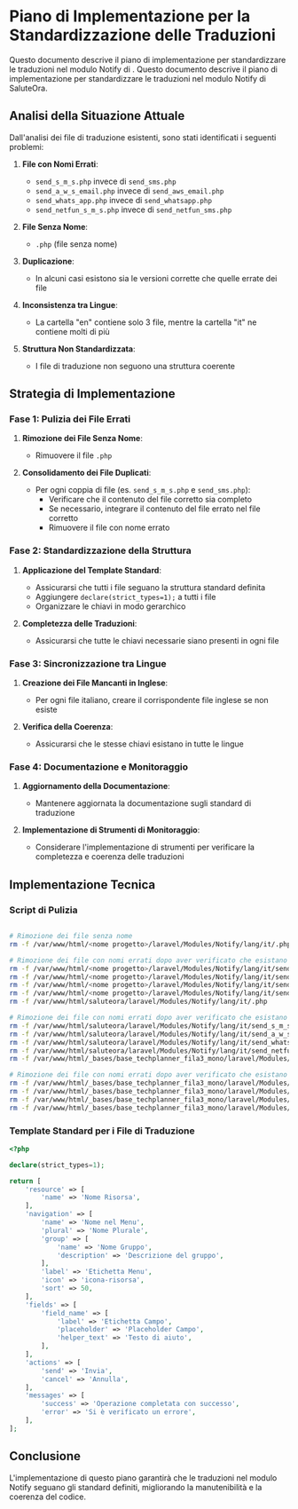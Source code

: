# Piano di Implementazione per la Standardizzazione delle Traduzioni

Questo documento descrive il piano di implementazione per standardizzare le traduzioni nel modulo Notify di <nome progetto>.
Questo documento descrive il piano di implementazione per standardizzare le traduzioni nel modulo Notify di SaluteOra.

## Analisi della Situazione Attuale

Dall'analisi dei file di traduzione esistenti, sono stati identificati i seguenti problemi:

1. **File con Nomi Errati**:
   - `send_s_m_s.php` invece di `send_sms.php`
   - `send_a_w_s_email.php` invece di `send_aws_email.php`
   - `send_whats_app.php` invece di `send_whatsapp.php`
   - `send_netfun_s_m_s.php` invece di `send_netfun_sms.php`

2. **File Senza Nome**:
   - `.php` (file senza nome)

3. **Duplicazione**:
   - In alcuni casi esistono sia le versioni corrette che quelle errate dei file

4. **Inconsistenza tra Lingue**:
   - La cartella "en" contiene solo 3 file, mentre la cartella "it" ne contiene molti di più

5. **Struttura Non Standardizzata**:
   - I file di traduzione non seguono una struttura coerente

## Strategia di Implementazione

### Fase 1: Pulizia dei File Errati

1. **Rimozione dei File Senza Nome**:
   - Rimuovere il file `.php`

2. **Consolidamento dei File Duplicati**:
   - Per ogni coppia di file (es. `send_s_m_s.php` e `send_sms.php`):
     - Verificare che il contenuto del file corretto sia completo
     - Se necessario, integrare il contenuto del file errato nel file corretto
     - Rimuovere il file con nome errato

### Fase 2: Standardizzazione della Struttura

1. **Applicazione del Template Standard**:
   - Assicurarsi che tutti i file seguano la struttura standard definita
   - Aggiungere `declare(strict_types=1);` a tutti i file
   - Organizzare le chiavi in modo gerarchico

2. **Completezza delle Traduzioni**:
   - Assicurarsi che tutte le chiavi necessarie siano presenti in ogni file

### Fase 3: Sincronizzazione tra Lingue

1. **Creazione dei File Mancanti in Inglese**:
   - Per ogni file italiano, creare il corrispondente file inglese se non esiste

2. **Verifica della Coerenza**:
   - Assicurarsi che le stesse chiavi esistano in tutte le lingue

### Fase 4: Documentazione e Monitoraggio

1. **Aggiornamento della Documentazione**:
   - Mantenere aggiornata la documentazione sugli standard di traduzione

2. **Implementazione di Strumenti di Monitoraggio**:
   - Considerare l'implementazione di strumenti per verificare la completezza e coerenza delle traduzioni

## Implementazione Tecnica

### Script di Pulizia

```bash

# Rimozione dei file senza nome
rm -f /var/www/html/<nome progetto>/laravel/Modules/Notify/lang/it/.php

# Rimozione dei file con nomi errati dopo aver verificato che esistano le versioni corrette
rm -f /var/www/html/<nome progetto>/laravel/Modules/Notify/lang/it/send_s_m_s.php
rm -f /var/www/html/<nome progetto>/laravel/Modules/Notify/lang/it/send_a_w_s_email.php
rm -f /var/www/html/<nome progetto>/laravel/Modules/Notify/lang/it/send_whats_app.php
rm -f /var/www/html/<nome progetto>/laravel/Modules/Notify/lang/it/send_netfun_s_m_s.php
rm -f /var/www/html/saluteora/laravel/Modules/Notify/lang/it/.php

# Rimozione dei file con nomi errati dopo aver verificato che esistano le versioni corrette
rm -f /var/www/html/saluteora/laravel/Modules/Notify/lang/it/send_s_m_s.php
rm -f /var/www/html/saluteora/laravel/Modules/Notify/lang/it/send_a_w_s_email.php
rm -f /var/www/html/saluteora/laravel/Modules/Notify/lang/it/send_whats_app.php
rm -f /var/www/html/saluteora/laravel/Modules/Notify/lang/it/send_netfun_s_m_s.php
rm -f /var/www/html/_bases/base_techplanner_fila3_mono/laravel/Modules/Notify/lang/it/.php

# Rimozione dei file con nomi errati dopo aver verificato che esistano le versioni corrette
rm -f /var/www/html/_bases/base_techplanner_fila3_mono/laravel/Modules/Notify/lang/it/send_s_m_s.php
rm -f /var/www/html/_bases/base_techplanner_fila3_mono/laravel/Modules/Notify/lang/it/send_a_w_s_email.php
rm -f /var/www/html/_bases/base_techplanner_fila3_mono/laravel/Modules/Notify/lang/it/send_whats_app.php
rm -f /var/www/html/_bases/base_techplanner_fila3_mono/laravel/Modules/Notify/lang/it/send_netfun_s_m_s.php
```

### Template Standard per i File di Traduzione

```php
<?php

declare(strict_types=1);

return [
    'resource' => [
        'name' => 'Nome Risorsa',
    ],
    'navigation' => [
        'name' => 'Nome nel Menu',
        'plural' => 'Nome Plurale',
        'group' => [
            'name' => 'Nome Gruppo',
            'description' => 'Descrizione del gruppo',
        ],
        'label' => 'Etichetta Menu',
        'icon' => 'icona-risorsa',
        'sort' => 50,
    ],
    'fields' => [
        'field_name' => [
            'label' => 'Etichetta Campo',
            'placeholder' => 'Placeholder Campo',
            'helper_text' => 'Testo di aiuto',
        ],
    ],
    'actions' => [
        'send' => 'Invia',
        'cancel' => 'Annulla',
    ],
    'messages' => [
        'success' => 'Operazione completata con successo',
        'error' => 'Si è verificato un errore',
    ],
];
```

## Conclusione

L'implementazione di questo piano garantirà che le traduzioni nel modulo Notify seguano gli standard definiti, migliorando la manutenibilità e la coerenza del codice.
